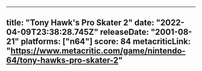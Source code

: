 
---
title: "Tony Hawk's Pro Skater 2"
date: "2022-04-09T23:38:28.745Z"
releaseDate: "2001-08-21"
platforms: ["n64"]
score: 84
metacriticLink: "https://www.metacritic.com/game/nintendo-64/tony-hawks-pro-skater-2"
---
